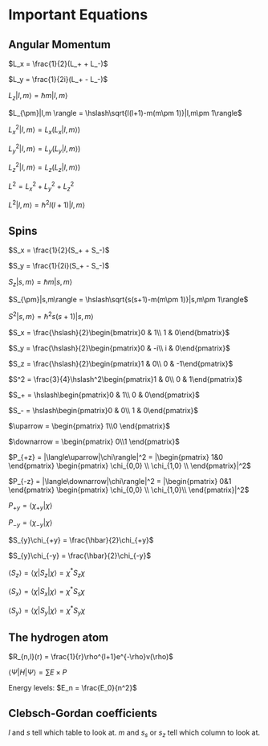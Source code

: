 # Important Equations

## Angular Momentum

$L_x = \frac{1}{2}(L_+ + L_-)$

$L_y = \frac{1}{2i}(L_+ - L_-)$

$L_z|l,m\rangle = \hslash m|l,m\rangle$

$L_{\pm}|l,m \rangle = \hslash\sqrt{l(l+1)-m(m\pm 1)}|l,m\pm 1\rangle$

$L_x^2|l,m\rangle = L_x(L_x|l,m\rangle)$

$L_y^2|l,m\rangle = L_y(L_y|l,m\rangle)$

$L_z^2|l,m\rangle = L_z(L_z|l,m\rangle)$

$L^2 = L_x^2 + L_y^2 + L_z^2$

$L^2|l,m\rangle = \hslash^2l(l+1)|l,m\rangle$


## Spins

$S_x = \frac{1}{2}(S_+ + S_-)$

$S_y = \frac{1}{2i}(S_+ - S_-)$

$S_z|s,m\rangle = \hslash m |s,m\rangle$

$S_{\pm}|s,m\rangle = \hslash\sqrt{s(s+1)-m(m\pm 1)}|s,m\pm 1\rangle$

$S^2|s,m\rangle = \hslash^2s(s+1)|s,m\rangle$

$S_x = \frac{\hslash}{2}\begin{bmatrix}0 & 1\\ 1 & 0\end{bmatrix}$

$S_y = \frac{\hslash}{2}\begin{pmatrix}0 & -i\\ i & 0\end{pmatrix}$

$S_z = \frac{\hslash}{2}\begin{pmatrix}1 & 0\\ 0 & -1\end{pmatrix}$

$S^2 = \frac{3}{4}\hslash^2\begin{pmatrix}1 & 0\\ 0 & 1\end{pmatrix}$

$S_+ = \hslash\begin{pmatrix}0 & 1\\ 0 & 0\end{pmatrix}$

$S_- = \hslash\begin{pmatrix}0 & 0\\ 1 & 0\end{pmatrix}$

$\uparrow = \begin{pmatrix} 1\\0 \end{pmatrix}$

$\downarrow = \begin{pmatrix} 0\\1 \end{pmatrix}$

$P_{+z} = |\langle\uparrow|\chi\rangle|^2 = |\begin{pmatrix} 1&0 \end{pmatrix} \begin{pmatrix} \chi_{0,0} \\ \chi_{1,0} \\ \end{pmatrix}|^2$

$P_{-z} = |\langle\downarrow|\chi\rangle|^2 = |\begin{pmatrix} 0&1 \end{pmatrix} \begin{pmatrix} \chi_{0,0}  \\ \chi_{1,0}\\ \end{pmatrix}|^2$

$P_{+y} = \langle \chi_{+y}|\chi\rangle$

$P_{-y} = \langle \chi_{-y}|\chi\rangle$

$S_{y}\chi_{+y} = \frac{\hbar}{2}\chi_{+y}$

$S_{y}\chi_{-y} = \frac{\hbar}{2}\chi_{-y}$

$\langle S_z \rangle = \langle \chi | S_z | \chi \rangle = \chi^*S_z\chi$

$\langle S_x \rangle = \langle \chi | S_x | \chi \rangle = \chi^*S_s\chi$

$\langle S_y \rangle = \langle \chi | S_y | \chi \rangle = \chi^*S_y\chi$

## The hydrogen atom

$R_{n,l}(r) = \frac{1}{r}\rho^{l+1}e^{-\rho}v(\rho)$

$\langle\Psi|H|\Psi\rangle = \sum E \times P$

Energy levels: $E_n = \frac{E_0}{n^2}$

## Clebsch-Gordan coefficients

$l$ and $s$ tell which table to look at. $m$ and $s_s$ or $s_z$ tell which column to look at.
